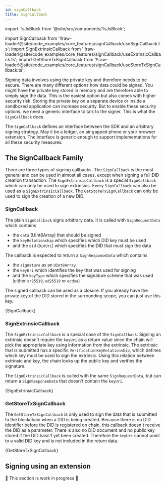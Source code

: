 ```yaml
---
id: signCallback
title: SignCallback
---
```


import TsJsBlock from '@site/src/components/TsJsBlock';

import SignCallback from '!!raw-loader!@site/code_examples/core_features/signCallback/useSignCallback.ts';
import SignExtrinsicCallback from '!!raw-loader!@site/code_examples/core_features/signCallback/useExtrinsicCallback.ts';
import GetStoreTxSignCallback from '!!raw-loader!@site/code_examples/core_features/signCallback/useStoreTxSignCallback.ts';

Signing data involves using the private key and therefore needs to be secure.
There are many different options how data could be signed.
You might have the private key stored in memory and are therefore able to simply sign the data.
This is the easiest option but also comes with higher security risk.
Storing the private key on a separate device or inside a sandboxed application can increase security.
But to enable these security options, we need a generic interface to talk to the signer.
This is what the `SignCallback` does.

The `SignCallback` defines an interface between the SDK and an arbitrary signing strategy.
May it be a ledger, an air gapped phone or your browser extension.
The interface is generic enough to support implementations for all these security measures.

## The SignCallback Family

There are three types of signing callbacks.
The `SignCallback` is the most general and can be used in almost all cases, except when signing a full DID creation transaction.
The `SignExtrinsicCallback` is a special `SignCallback` which can only be used to sign extrinsics.
Every `SignCallback` can also be used as a `SignExtrinsicCallback`.
The `GetStoreTxSignCallback` can only be used to sign the creation of a new DID.

### SignCallback

The plain `SignCallback` signs arbitrary data.
It is called with `SignRequestData` which contains

* the `data` (UInt8Array) that should be signed
* the `keyRelationship` which specifies which DID key must be used
* and the `did` (`DidUri`) which specifies the DID that must sign the data

The callback is expected to return a `SignResponseData` which contains

* the `signature` as an `UInt8Array`
* the `keyUri` which identifies the key that was used for signing
* and the `keyType` which specifies the signature scheme that was used (either `sr25519`, `ed25519` or `ecdsa`)

The signed callback can be used as a closure.
If you already have the private key of the DID stored in the surrounding scope, you can just use this key.

<TsJsBlock>
    {SignCallback}
</TsJsBlock>

### SignExtrinsicCallback

The `SignExtrinsicCallback` is a special case of the `SignCallback`.
Signing an extrinsic doesn't require the `keyUri` as a return value since the chain will pick the appropriate key using information from the extrinsic.
The extrinsic that is submitted has a specific `VerificationKeyRelationship`, which defines which key must be used to sign the extrinsic.
Using this relation between extrinsic and key, the chain looks up the public key and verifies the signature.

The `SignExtrinsicCallback` is called with the same `SignRequestData`, but can return a `SignResponseData` that doesn't contain the `keyUri`.

<TsJsBlock>
    {SignExtrinsicCallback}
</TsJsBlock>

### GetStoreTxSignCallback

The `GetStoreTxSignCallback` is only used to sign the data that is submitted to the blockchain when a DID is being created.
Because there is no DID identifier before the DID is registered on chain, this callback doesn't receive the DID as a parameter.
There is also no DID document and no public key stored if the DID hasn't yet been created.
Therefore the `keyUri` cannot point to a valid DID key and is not included in the return data.

<TsJsBlock>
    {GetStoreTxSignCallback}
</TsJsBlock>

## Signing using an extension

🚧 This section is work in progress 🚧
